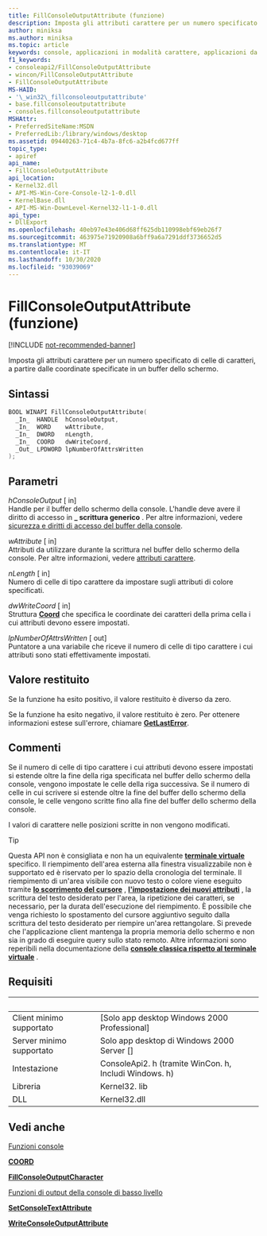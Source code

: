 ```yaml
---
title: FillConsoleOutputAttribute (funzione)
description: Imposta gli attributi carattere per un numero specificato di celle di caratteri, a partire dalle coordinate specificate in un buffer dello schermo.
author: miniksa
ms.author: miniksa
ms.topic: article
keywords: console, applicazioni in modalità carattere, applicazioni da riga di comando, applicazioni di terminale, api della console
f1_keywords:
- consoleapi2/FillConsoleOutputAttribute
- wincon/FillConsoleOutputAttribute
- FillConsoleOutputAttribute
MS-HAID:
- '\_win32\_fillconsoleoutputattribute'
- base.fillconsoleoutputattribute
- consoles.fillconsoleoutputattribute
MSHAttr:
- PreferredSiteName:MSDN
- PreferredLib:/library/windows/desktop
ms.assetid: 09440263-71c4-4b7a-8fc6-a2b4fcd677ff
topic_type:
- apiref
api_name:
- FillConsoleOutputAttribute
api_location:
- Kernel32.dll
- API-MS-Win-Core-Console-l2-1-0.dll
- KernelBase.dll
- API-MS-Win-DownLevel-Kernel32-l1-1-0.dll
api_type:
- DllExport
ms.openlocfilehash: 40eb97e43e406d68ff625db110998ebf69eb26f7
ms.sourcegitcommit: 463975e71920908a6bff9a6a7291ddf3736652d5
ms.translationtype: MT
ms.contentlocale: it-IT
ms.lasthandoff: 10/30/2020
ms.locfileid: "93039069"
---
```

# <a name="fillconsoleoutputattribute-function"></a>FillConsoleOutputAttribute (funzione)

[!INCLUDE [not-recommended-banner](./includes/not-recommended-banner.md)]

Imposta gli attributi carattere per un numero specificato di celle di caratteri, a partire dalle coordinate specificate in un buffer dello schermo.

## <a name="syntax"></a>Sintassi

```C
BOOL WINAPI FillConsoleOutputAttribute(
  _In_  HANDLE  hConsoleOutput,
  _In_  WORD    wAttribute,
  _In_  DWORD   nLength,
  _In_  COORD   dwWriteCoord,
  _Out_ LPDWORD lpNumberOfAttrsWritten
);
```

## <a name="parameters"></a>Parametri

*hConsoleOutput* \[ in\]  
Handle per il buffer dello schermo della console. L'handle deve avere il diritto di accesso in **\_ scrittura generico** . Per altre informazioni, vedere [sicurezza e diritti di accesso del buffer della console](console-buffer-security-and-access-rights.md).

*wAttribute* \[ in\]  
Attributi da utilizzare durante la scrittura nel buffer dello schermo della console. Per altre informazioni, vedere [attributi carattere](console-screen-buffers.md#character-attributes).

*nLength* \[ in\]  
Numero di celle di tipo carattere da impostare sugli attributi di colore specificati.

*dwWriteCoord* \[ in\]  
Struttura [**Coord**](coord-str.md) che specifica le coordinate dei caratteri della prima cella i cui attributi devono essere impostati.

*lpNumberOfAttrsWritten* \[ out\]  
Puntatore a una variabile che riceve il numero di celle di tipo carattere i cui attributi sono stati effettivamente impostati.

## <a name="return-value"></a>Valore restituito

Se la funzione ha esito positivo, il valore restituito è diverso da zero.

Se la funzione ha esito negativo, il valore restituito è zero. Per ottenere informazioni estese sull'errore, chiamare [**GetLastError**](https://msdn.microsoft.com/library/windows/desktop/ms679360).

## <a name="remarks"></a>Commenti

Se il numero di celle di tipo carattere i cui attributi devono essere impostati si estende oltre la fine della riga specificata nel buffer dello schermo della console, vengono impostate le celle della riga successiva. Se il numero di celle in cui scrivere si estende oltre la fine del buffer dello schermo della console, le celle vengono scritte fino alla fine del buffer dello schermo della console.

I valori di carattere nelle posizioni scritte in non vengono modificati.

> [!TIP]
> Questa API non è consigliata e non ha un equivalente **[terminale virtuale](console-virtual-terminal-sequences.md)** specifico. Il riempimento dell'area esterna alla finestra visualizzabile non è supportato ed è riservato per lo spazio della cronologia del terminale. Il riempimento di un'area visibile con nuovo testo o colore viene eseguito tramite **[lo scorrimento del cursore](console-virtual-terminal-sequences.md#cursor-positioning)** , **[l'impostazione dei nuovi attributi](console-virtual-terminal-sequences.md#text-formatting)** , la scrittura del testo desiderato per l'area, la ripetizione dei caratteri, se necessario, per la durata dell'esecuzione del riempimento. È possibile che venga richiesto lo spostamento del cursore aggiuntivo seguito dalla scrittura del testo desiderato per riempire un'area rettangolare. Si prevede che l'applicazione client mantenga la propria memoria dello schermo e non sia in grado di eseguire query sullo stato remoto. Altre informazioni sono reperibili nella documentazione della **[console classica rispetto al terminale virtuale](classic-vs-vt.md)** .

## <a name="requirements"></a>Requisiti

| &nbsp; | &nbsp; |
|-|-|
| Client minimo supportato | \[Solo app desktop Windows 2000 Professional\] |
| Server minimo supportato | Solo app desktop di Windows 2000 Server \[\] |
| Intestazione | ConsoleApi2. h (tramite WinCon. h, Includi Windows. h) |
| Libreria | Kernel32. lib |
| DLL | Kernel32.dll |

## <a name="see-also"></a>Vedi anche

[Funzioni console](console-functions.md)

[**COORD**](coord-str.md)

[**FillConsoleOutputCharacter**](fillconsoleoutputcharacter.md)

[Funzioni di output della console di basso livello](low-level-console-output-functions.md)

[**SetConsoleTextAttribute**](setconsoletextattribute.md)

[**WriteConsoleOutputAttribute**](writeconsoleoutputattribute.md)
